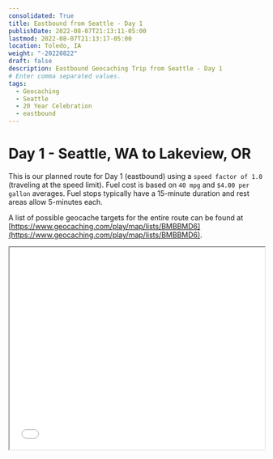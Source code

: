 ```yaml
---
consolidated: True
title: Eastbound from Seattle - Day 1
publishDate: 2022-08-07T21:13:11-05:00
lastmod: 2022-08-07T21:13:17-05:00
location: Toledo, IA
weight: "-20220822"
draft: false
description: Eastbound Geocaching Trip from Seattle - Day 1
# Enter comma separated values.
tags:
  - Geocaching
  - Seattle
  - 20 Year Celebration
  - eastbound
---
```


# Day 1 - Seattle, WA to Lakeview, OR   

This is our planned route for Day 1 (eastbound) using a `speed factor of 1.0` (traveling at the speed limit).  Fuel cost is based on `40 mpg` and `$4.00 per gallon` averages.  Fuel stops typically have a 15-minute duration and rest areas allow 5-minutes each. 

A list of possible geocache targets for the entire route can be found at [https://www.geocaching.com/play/map/lists/BMBBMD6](https://www.geocaching.com/play/map/lists/BMBBMD6).  

<iframe src="/html/Eastbound-Day-1.html" style="width: 100%; height: 400px; border:1;" title="Eastbound Day 1"></iframe>